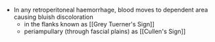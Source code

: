 - In any retroperitoneal haemorrhage, blood moves to dependent area causing bluish discoloration
	- in the flanks known as [[Grey Tuerner's Sign]]
	- periampullary (through fascial plains) as [[Cullen's Sign]]